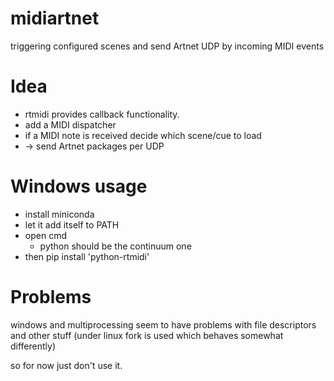 # midiartnet
triggering configured scenes and send Artnet UDP by incoming MIDI events

# Idea

* rtmidi provides callback functionality.
* add a MIDI dispatcher
* if a MIDI note is received decide which scene/cue to load
* -> send Artnet packages per UDP

# Windows usage

* install miniconda
* let it add itself to PATH
* open cmd
    * python should be the continuum one
* then pip install 'python-rtmidi'

# Problems

windows and multiprocessing seem to have problems with file descriptors and other stuff (under linux fork is used which behaves somewhat differently)

so for now just don't use it.


